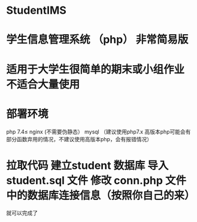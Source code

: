 # StudentIMS
# 学生信息管理系统 （php）  非常简易版
# 适用于大学生很简单的期末或小组作业  不适合大量使用
# 部署环境
php 7.4≤ nginx (不需要伪静态） mysql 
（建议使用php7.x   高版本php可能会有部分函数弃用的情况，不建议使用高版本php，会有报错情况） 
# 拉取代码  建立student 数据库 导入 student.sql 文件  修改 conn.php 文件中的数据库连接信息（按照你自己的来）
就可以完成了
